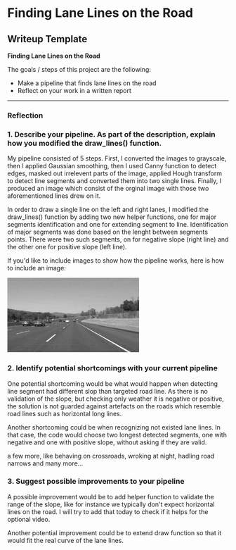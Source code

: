 # **Finding Lane Lines on the Road** 

## Writeup Template

**Finding Lane Lines on the Road**

The goals / steps of this project are the following:
* Make a pipeline that finds lane lines on the road
* Reflect on your work in a written report


[//]: # (Image References)

[image1]: ./examples/grayscale.jpg "Grayscale"

---

### Reflection

### 1. Describe your pipeline. As part of the description, explain how you modified the draw_lines() function.

My pipeline consisted of 5 steps. First, I converted the images to grayscale, then I applied Gaussian smoothing, then I used Canny function to detect edges, masked out irrelevent parts of the image, applied Hough transform to detect line segments and converted them into two single lines. Finally, I produced an image which consist of the orginal image with those two aforementioned lines drew on it.  

In order to draw a single line on the left and right lanes, I modified the draw_lines() function by adding two new helper functions, one for major segments identification and one for extending segment to line. Identification of major segments was done based on the lenght between segments points. There were two such segments, on for negative slope (right line) and the other one for positive slope (left line).    

If you'd like to include images to show how the pipeline works, here is how to include an image: 

![alt text][image1]


### 2. Identify potential shortcomings with your current pipeline


One potential shortcoming would be what would happen when detecting line segment had different slop than targeted road line. As there is no validation of the slope, but checking only weather it is negative or positive, the solution is not guarded against artefacts on the roads which resemble road lines such as horizontal long lines.    

Another shortcoming could be when recognizing not existed lane lines. In that case, the code would choose two longest detected segments, one with negative and one with positive slope, without asking if they are valid.   

a few more, like behaving on crossroads, wroking at night, hadling road narrows and many more...

### 3. Suggest possible improvements to your pipeline

A possible improvement would be to add helper function to validate the range of the slope, like for instance we typically don't expect horizontal lines on the road. I will try to add that today to check if it helps for the optional video. 

Another potential improvement could be to extend draw function so that it would fit the real curve of the lane lines.
